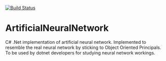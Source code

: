 [![Build Status](https://dev.azure.com/ivelinivanov89/ArtificialNeuralNetwork/_apis/build/status/ArtificialNeuralNetwork?branchName=master)](https://dev.azure.com/ivelinivanov89/ArtificialNeuralNetwork/_build/latest?definitionId=1&branchName=master)

# ArtificialNeuralNetwork
C# .Net implementation of artificial neural network. Implemented to resemble the real neural network by sticking to Object Oriented Principals. To be used by dotnet developers for studying neural network workings.
